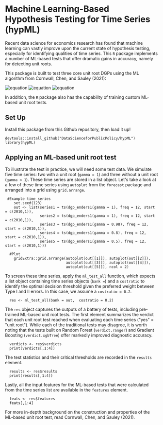 # Machine Learning-Based Hypothesis Testing for Time Series  (hypML)

Recent data science for economics research has found that machine learning can vastly improve upon the current state of hypothesis testing, especially for identifying qualities of time series. This `R` package implements a number of ML-based tests that offer dramatic gains in accuracy, namely for detecting unit roots. 

This package is built to test three core unit root DGPs using the ML algorithm from Cornwall, Chen, and Sauley (2021):

![equation](https://latex.codecogs.com/gif.latex?y_t&space;=&space;\lambda&space;&plus;&space;\phi&space;y_{t-1}&space;&plus;&space;\delta&space;t&space;&plus;&space;\epsilon_t)
![equation](https://latex.codecogs.com/gif.latex?y_t&space;=&space;\lambda&space;&plus;&space;\phi&space;y_{t-1}&space;&plus;&space;\epsilon_t)
![equation](https://latex.codecogs.com/gif.latex?y_t&space;=&space;\phi&space;y_{t-1}&space;&plus;&space;\epsilon_t)

In addition, the `R` package also has the capability of training custom ML-based unit root tests.


## Set Up

Install this package from this Github repository, then load it up!
```
devtools::install_github("DataScienceforPublicPolicy/hypML") 
library(hypML)
```

## Applying an ML-based unit root test 

To illustrate the test in practice, we will need some test data. We simulate five time series: two with a unit root (`gamma = 1`) and three without a unit root (`gamma < 1`). These time series are stored in a list object. Let's take a look at a few of these time series using `autoplot` from the `forecast` package and arranged into a grid using `grid.arrange`.

```
 #Example time series
    set.seed(123)
    out <- list(series1 = ts(dgp_enders1(gamma = 1), freq = 12, start = c(2010,1)),
                series2 = ts(dgp_enders1(gamma = 1), freq = 12, start = c(2010,1)),
                series3 = ts(dgp_enders1(gamma = 0.98), freq = 12, start = c(2010,1)),
                series4 = ts(dgp_enders1(gamma = 0.8), freq = 12, start = c(2010,1)),
                series5 = ts(dgp_enders1(gamma = 0.5), freq = 12, start = c(2010,1)))

  #Plot
    gridExtra::grid.arrange(autoplot(out[[1]]), autoplot(out[[2]]), 
                            autoplot(out[[3]]), autoplot(out[[4]]), 
                            autoplot(out[[5]]), ncol = 2)
```

To screen these time series, apply the `ml_test_all` function, which expects a list object containing time series objects (`bank =`) and a `costratio` to identify the optimal decision threshold given the preferred weight between Type I and II errors. In this case, we assume a `costratio = 0.2`.

```
  res <- ml_test_all(bank = out,  costratio = 0.2)
```

The `res` object captures the outputs of a battery of tests, including pre-trained ML-based unit root tests. The first element summarizes the verdict that each unit root test reached when evaluating each time series ("yes" = "unit root"). While each of the traditional tests may disagree, it is worth noting that the tests built on Random Forest (`verdict.ranger`) and Gradient Boosting (`verdict.xgbTree`) offer markedly improved diagnostic accuracy.

```
  verdicts <- res$verdicts
  print(verdicts[,1:4])
```

The test statistics and their critical thresholds are recorded in the `results` element.

```
  results <- res$results
  print(results[,1:4])
```

Lastly, all the input features for the ML-based tests that were calculated from the time series list are available in the `features` element. 

```
  feats <- res$features
  feats[,1:4]
```

For more in-depth background on the construction and properties of the ML-based unit root test, read Cornwall, Chen, and Sauley (2021).


